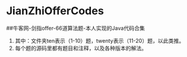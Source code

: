 # JianZhiOfferCodes
##牛客网-剑指offer-66道算法题-本人实现的Java代码合集
1. 其中：文件夹ten表示（1-10）题，twenty表示（11-20）题，以此类推。
2. 每个题的源码里都有题目和注释，以及各种版本的解法。
